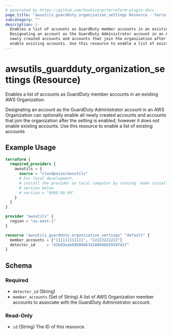 ```yaml
---
# generated by https://github.com/hashicorp/terraform-plugin-docs
page_title: "awsutils_guardduty_organization_settings Resource - terraform-provider-awsutils"
subcategory: ""
description: |-
  Enables a list of accounts as GuardDuty member accounts in an existing AWS Organization.
  Designating an account as the GuardDuty Administrator account in an AWS Organization can optionally enable all
  newly created accounts and accounts that join the organization after the setting is enabled, however it does not
  enable existing accounts. Use this resource to enable a list of existing accounts
---
```


# awsutils_guardduty_organization_settings (Resource)

Enables a list of accounts as GuardDuty member accounts in an existing AWS Organization.

Designating an account as the GuardDuty Administrator account in an AWS Organization can optionally enable all 
newly created accounts and accounts that join the organization after the setting is enabled, however it does not 
enable existing accounts. Use this resource to enable a list of existing accounts

## Example Usage

```terraform
terraform {
  required_providers {
    awsutils = {
      source = "cloudposse/awsutils"
      # For local development,
      # install the provider on local computer by running `make install` from the root of the repo, and uncomment the 
      # version below
      # version = "9999.99.99"
    }
  }
}

provider "awsutils" {
  region = "us-east-1"
}

resource "awsutils_guardduty_organization_settings" "default" {
  member_accounts = ["111111111111", "22222222222"]
  detector_id     = "42bd3eab69b96663418094bb59397d1f"
}
```

<!-- schema generated by tfplugindocs -->
## Schema

### Required

- `detector_id` (String)
- `member_accounts` (Set of String) A list of AWS Organization member accounts to associate with the GuardDuty Administrator account.

### Read-Only

- `id` (String) The ID of this resource.


